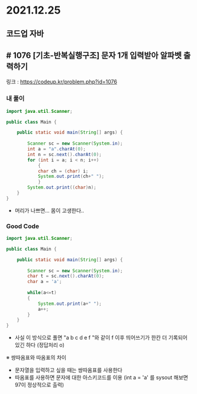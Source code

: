 # 2021.12.25

## 코드업 자바

## # 1076 [기초-반복실행구조] 문자 1개 입력받아 알파벳 출력하기

링크 : https://codeup.kr/problem.php?id=1076



### 내 풀이

```java
import java.util.Scanner;

public class Main {

	public static void main(String[] args) {
	
		Scanner sc = new Scanner(System.in);
		int a = "a".charAt(0);
		int n = sc.next().charAt(0);
		for (int i = a; i < n; i++)
			{
			char ch = (char) i;
			System.out.print(ch+" ");
			}
		System.out.print((char)n);
	}
}
```



* 머리가 나쁘면... 몸이 고생한다..



### Good Code

```java
import java.util.Scanner;

public class Main {

	public static void main(String[] args) {
	
		Scanner sc = new Scanner(System.in);
		char t = sc.next().charAt(0);
		char a = 'a';
		
		while(a<=t)
		{
			System.out.print(a+" ");
			a++;
		}
	}
}
```



* 사실 이 방식으로 풀면 "a b c d e f "와 같이 f 이후 띄어쓰기가 한칸 더 기록되어 있긴 하다 (정답처리 o)



※	쌍따옴표와 따옴표의 차이

* 문자열을 입력하고 싶을 때는 쌍따옴표를 사용한다
* 따옴표를 사용하면 문자에 대한 아스키코드를 이용 (int a = 'a' 를 sysout 해보면 97이 정상적으로 출력)



